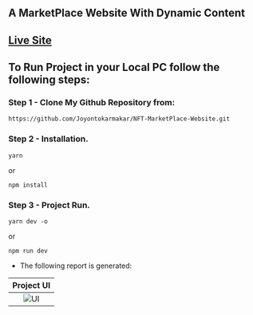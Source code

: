 ## A MarketPlace Website With Dynamic Content
## [Live Site](https://nft-dynamic-marketplace.netlify.app/)

## To Run Project in your Local PC follow the following steps:

### Step 1 - Clone My Github Repository from:
```
https://github.com/Joyontokarmakar/NFT-MarketPlace-Website.git
```

### Step 2 - Installation.
```
yarn
```
or
```
npm install
```
### Step 3 - Project Run. 
```
yarn dev -o
```
or
```
npm run dev
```

- The following report is generated:

|                   Project UI                     |
| :----------------------------------------------: |
| ![UI](https://user-images.githubusercontent.com/41202398/210837973-38711fa3-ac68-4829-9d29-dd29e33fdc41.png)|
